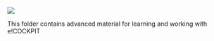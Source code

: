 ![](https://media.giphy.com/media/AZcYQr9FMKypW/giphy.gif)


This folder contains advanced material for learning and working with e!COCKPIT

